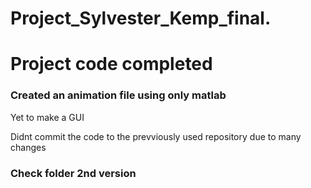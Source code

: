 # Project_Sylvester_Kemp_final.
<h1> Project code completed</h1>
<h3> Created an animation file using only matlab</h3>
<p> Yet to make a GUI</p>
<p> Didnt commit the code to the prevviously used repository due to many changes</p>
<h3> Check folder 2nd version</h3>
